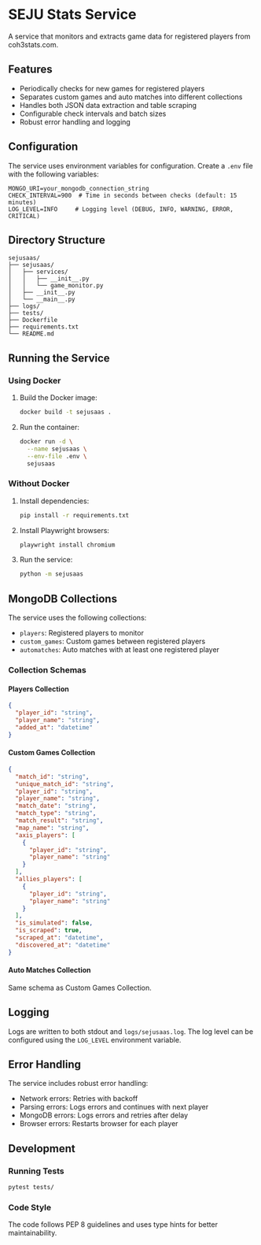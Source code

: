 # SEJU Stats Service

A service that monitors and extracts game data for registered players from coh3stats.com.

## Features

- Periodically checks for new games for registered players
- Separates custom games and auto matches into different collections
- Handles both JSON data extraction and table scraping
- Configurable check intervals and batch sizes
- Robust error handling and logging

## Configuration

The service uses environment variables for configuration. Create a `.env` file with the following variables:

```env
MONGO_URI=your_mongodb_connection_string
CHECK_INTERVAL=900  # Time in seconds between checks (default: 15 minutes)
LOG_LEVEL=INFO     # Logging level (DEBUG, INFO, WARNING, ERROR, CRITICAL)
```

## Directory Structure

```
sejusaas/
├── sejusaas/
│   ├── services/
│   │   ├── __init__.py
│   │   └── game_monitor.py
│   ├── __init__.py
│   └── __main__.py
├── logs/
├── tests/
├── Dockerfile
├── requirements.txt
└── README.md
```

## Running the Service

### Using Docker

1. Build the Docker image:
   ```bash
   docker build -t sejusaas .
   ```

2. Run the container:
   ```bash
   docker run -d \
     --name sejusaas \
     --env-file .env \
     sejusaas
   ```

### Without Docker

1. Install dependencies:
   ```bash
   pip install -r requirements.txt
   ```

2. Install Playwright browsers:
   ```bash
   playwright install chromium
   ```

3. Run the service:
   ```bash
   python -m sejusaas
   ```

## MongoDB Collections

The service uses the following collections:

- `players`: Registered players to monitor
- `custom_games`: Custom games between registered players
- `automatches`: Auto matches with at least one registered player

### Collection Schemas

#### Players Collection
```json
{
  "player_id": "string",
  "player_name": "string",
  "added_at": "datetime"
}
```

#### Custom Games Collection
```json
{
  "match_id": "string",
  "unique_match_id": "string",
  "player_id": "string",
  "player_name": "string",
  "match_date": "string",
  "match_type": "string",
  "match_result": "string",
  "map_name": "string",
  "axis_players": [
    {
      "player_id": "string",
      "player_name": "string"
    }
  ],
  "allies_players": [
    {
      "player_id": "string",
      "player_name": "string"
    }
  ],
  "is_simulated": false,
  "is_scraped": true,
  "scraped_at": "datetime",
  "discovered_at": "datetime"
}
```

#### Auto Matches Collection
Same schema as Custom Games Collection.

## Logging

Logs are written to both stdout and `logs/sejusaas.log`. The log level can be configured using the `LOG_LEVEL` environment variable.

## Error Handling

The service includes robust error handling:
- Network errors: Retries with backoff
- Parsing errors: Logs errors and continues with next player
- MongoDB errors: Logs errors and retries after delay
- Browser errors: Restarts browser for each player

## Development

### Running Tests
```bash
pytest tests/
```

### Code Style
The code follows PEP 8 guidelines and uses type hints for better maintainability.
